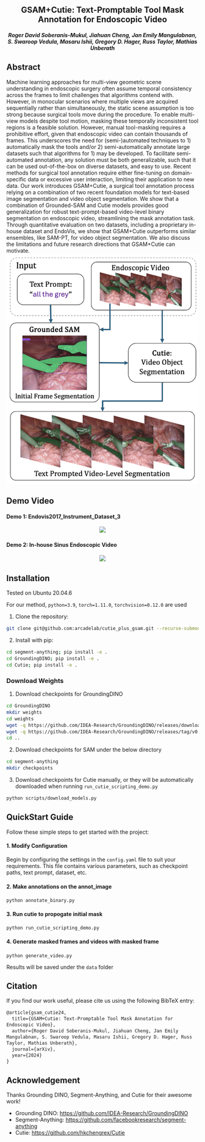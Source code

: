 <h2 align="center"> GSAM+Cutie: Text-Promptable Tool Mask Annotation for Endoscopic Video </h2>

<h5 align="center"><em>Roger David Soberanis-Mukul, Jiahuan Cheng, Jan Emily Mangulabnan, S. Swaroop Vedula, Masaru Ishii, Gregory D. Hager, Russ Taylor, Mathias Unberath</em></h5>


## Abstract
Machine learning approaches for multi-view geometric scene understanding in endoscopic surgery often assume temporal consistency across the frames to limit challenges that algorithms contend with. However, in monocular scenarios where multiple views are acquired sequentially rather than simultaneously, the static scene assumption is too strong because surgical tools move during the procedure. To enable multi-view models despite tool motion, masking these temporally inconsistent tool regions is a feasible solution. However, manual tool-masking requires a prohibitive effort, given that endoscopic video can contain thousands of frames. This underscores the need for (semi-)automated techniques to 1) automatically mask the tools and/or 2) semi-automatically annotate large datasets such that algorithms for 1) may be developed. To facilitate semi-automated annotation, any solution must be both generalizable, such that it can be used out-of-the-box on diverse datasets, and easy to use. Recent methods for surgical tool annotation require either fine-tuning on domain-specific data or excessive user interaction, limiting their application to new data. Our work introduces GSAM+Cutie, a surgical tool annotation process relying on a combination of two recent foundation models for text-based image segmentation and video object segmentation. We show that a combination of Grounded-SAM and Cutie models provides good generalization for robust text-prompt-based video-level binary segmentation on endoscopic video, streamlining the mask annotation task. Through quantitative evaluation on two datasets, including a proprietary in-house dataset and EndoVis, we show that GSAM+Cutie outperforms similar ensembles, like SAM-PT, for video object segmentation. We also discuss the limitations and future research directions that GSAM+Cutie can motivate.
![](resources/overview.png)


## Demo Video
<h4>Demo 1: Endovis2017_Instrument_Dataset_3</h4>
<p align="center">
<img src="resources/endovis2017_instrument_dataset_3.gif"/>
</p>
<h4>Demo 2: In-house Sinus Endoscopic Video</h4>
<p align="center">
<img src="resources/sinus_160_400.gif"  />
</p>


## Installation
Tested on Ubuntu 20.04.6

For our method, `python=3.9`, `torch=1.11.0`, `torchvision=0.12.0` are used

1. Clone the repository:
```bash
git clone git@github.com:arcadelab/cutie_plus_gsam.git --recurse-submodules
```

2. Install with pip:
```bash
cd segment-anything; pip install -e .
cd GroundingDINO; pip install -e .
cd Cutie; pip install -e .
```

### Download Weights
1. Download checkpoints for GroundingDINO
```bash
cd GroundingDINO
mkdir weights
cd weights
wget -q https://github.com/IDEA-Research/GroundingDINO/releases/download/v0.1.0-alpha/groundingdino_swint_ogc.pth
wget -q https://github.com/IDEA-Research/GroundingDINO/releases/tag/v0.1.0-alpha2
cd ..
```

2. Download checkpoints for SAM under the below directory
```bash
cd segment-anything
mkdir checkpoints
```

3. Download checkpoints for Cutie manually, or they will be automatically downloaded when running `run_cutie_scripting_demo.py`
```bash
python scripts/download_models.py
```

## QuickStart Guide

Follow these simple steps to get started with the project:
#### 1. Modify Configuration
Begin by configuring the settings in the `config.yaml` file to suit your requirements. This file contains various parameters, such as checkpoint paths, text prompt, dataset, etc.

#### 2. Make annotations on the annot_image
`python annotate_binary.py`

#### 3. Run cutie to propogate initial mask
`python run_cutie_scripting_demo.py`

#### 4. Generate masked frames and videos with masked frame
`python generate_video.py`

Results will be saved under the `data` folder

## Citation
If you find our work useful, please cite us using the following BibTeX entry:
```
@article{gsam_cutie24,
  title={GSAM+Cutie: Text-Promptable Tool Mask Annotation for Endoscopic Video},
  author={Roger David Soberanis-Mukul, Jiahuan Cheng, Jan Emily Mangulabnan, S. Swaroop Vedula, Masaru Ishii, Gregory D. Hager, Russ Taylor, Mathias Unberath},
  journal={arXiv},
  year={2024}
} 
```


## Acknowledgement
Thanks Grounding DINO, Segment-Anything, and Cutie for their awesome work!
- Grounding DINO:  https://github.com/IDEA-Research/GroundingDINO
- Segment-Anything:   https://github.com/facebookresearch/segment-anything
- Cutie:  https://github.com/hkchengrex/Cutie



